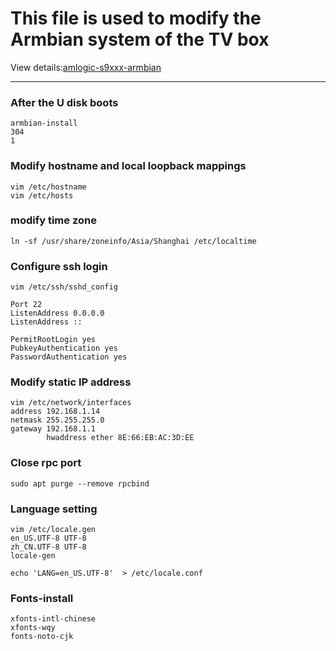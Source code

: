 # This file is used to modify the Armbian system of the TV box

View details:[amlogic-s9xxx-armbian](https://github.com/ophub/amlogic-s9xxx-armbian)

-------------------------------------

### After the U disk boots

    armbian-install
    304
    1
### Modify hostname and local loopback mappings

    vim /etc/hostname
    vim /etc/hosts
### modify time zone

    ln -sf /usr/share/zoneinfo/Asia/Shanghai /etc/localtime
### Configure ssh login

    vim /etc/ssh/sshd_config
    
    Port 22
    ListenAddress 0.0.0.0
    ListenAddress ::
    
    PermitRootLogin yes
    PubkeyAuthentication yes
    PasswordAuthentication yes
### Modify static IP address

    vim /etc/network/interfaces
    address 192.168.1.14
    netmask 255.255.255.0
    gateway 192.168.1.1
            hwaddress ether 8E:66:EB:AC:3D:EE
    
### Close rpc port

    sudo apt purge --remove rpcbind
### Language setting

    vim /etc/locale.gen
    en_US.UTF-8 UTF-8
    zh_CN.UTF-8 UTF-8
    locale-gen
    
    echo 'LANG=en_US.UTF-8'  > /etc/locale.conf
### Fonts-install

    xfonts-intl-chinese
    xfonts-wqy
    fonts-noto-cjk
